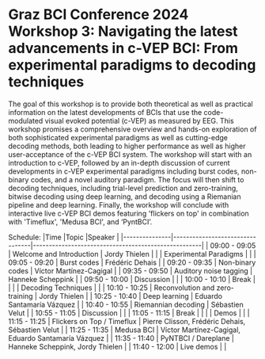 # Graz BCI Conference 2024 Workshop 3: Navigating the latest advancements in c-VEP BCI: From experimental paradigms to decoding techniques

The goal of this workshop is to provide both theoretical as well as practical information on the latest developments of BCIs that use the code-modulated visual evoked potential (c-VEP) as measured by EEG. This workshop promises a comprehensive overview and hands-on exploration of both sophisticated experimental paradigms as well as cutting-edge decoding methods, both leading to higher performance as well as higher user-acceptance of the c-VEP BCI system. The workshop will start with an introduction to c-VEP, followed by an in-depth discussion of current developments in c-VEP experimental paradigms including burst codes, non-binary codes, and a novel auditory paradigm. The focus will then shift to decoding techniques, including trial-level prediction and zero-training, bitwise decoding using deep learning, and decoding using a Riemanian pipeline and deep learning. Finally, the workshop will conclude with interactive live c-VEP BCI demos featuring 'flickers on top' in combination with 'Timeflux', 'Medusa BCI', and ‘PyntBCI’.

Schedule:
|Time           |Topic                            |Speaker                                              |
|---------------|---------------------------------|-----------------------------------------------------|
| 09:00 - 09:05 | Welcome and Introduction        | Jordy Thielen                                       |
|               | Experimental Paradigms          |                                                     |
| 09:05 - 09:20 | Burst codes                     | Frédéric Dehais                                     |
| 09:20 - 09:35 | Non-binary codes                | Víctor Martínez-Cagigal                             |
| 09:35 - 09:50 | Auditory noise tagging          | Hanneke Scheppink                                   |
| 09:50 - 10:00 | Discussion                      |                                                     |
| 10:00 - 10:10 | Break                           |                                                     |
|               | Decoding Techniques             |                                                     |
| 10:10 - 10:25 | Reconvolution and zero-training | Jordy Thielen                                       |
| 10:25 - 10:40 | Deep learning                   | Eduardo Santamaría Vázquez                          |
| 10:40 - 10:55 | Riemannian decoding             | Sébastien Velut                                     |
| 10:55 - 11:05 | Discussion                      |                                                     |
| 11:05 - 11:15 | Break                           |                                                     |
|               | Demos                           |                                                     |
| 11:15 - 11:25 | Flickers on Top / Timeflux      | Pierre Clisson, Frédéric Dehais, Sébastien Velut    |
| 11:25 - 11:35 | Medusa BCI                      | Víctor Martínez-Cagigal, Eduardo Santamaría Vázquez |
| 11:35 - 11:40 | PyNTBCI / Dareplane             | Hanneke Scheppink, Jordy Thielen                    |
| 11:40 - 12:00 | Live demos                      |                                                     |
